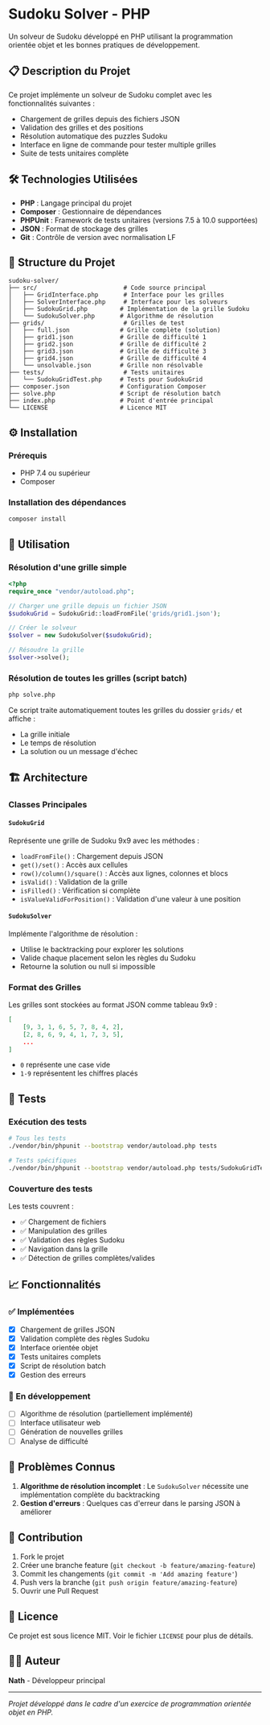 # Sudoku Solver - PHP

Un solveur de Sudoku développé en PHP utilisant la programmation orientée objet et les bonnes pratiques de développement.

## 📋 Description du Projet

Ce projet implémente un solveur de Sudoku complet avec les fonctionnalités suivantes :
- Chargement de grilles depuis des fichiers JSON
- Validation des grilles et des positions
- Résolution automatique des puzzles Sudoku
- Interface en ligne de commande pour tester multiple grilles
- Suite de tests unitaires complète

## 🛠️ Technologies Utilisées

- **PHP** : Langage principal du projet
- **Composer** : Gestionnaire de dépendances
- **PHPUnit** : Framework de tests unitaires (versions 7.5 à 10.0 supportées)
- **JSON** : Format de stockage des grilles
- **Git** : Contrôle de version avec normalisation LF

## 📁 Structure du Projet

```
sudoku-solver/
├── src/                        # Code source principal
│   ├── GridInterface.php       # Interface pour les grilles
│   ├── SolverInterface.php     # Interface pour les solveurs
│   ├── SudokuGrid.php         # Implémentation de la grille Sudoku
│   └── SudokuSolver.php       # Algorithme de résolution
├── grids/                      # Grilles de test
│   ├── full.json              # Grille complète (solution)
│   ├── grid1.json             # Grille de difficulté 1
│   ├── grid2.json             # Grille de difficulté 2
│   ├── grid3.json             # Grille de difficulté 3
│   ├── grid4.json             # Grille de difficulté 4
│   └── unsolvable.json        # Grille non résolvable
├── tests/                      # Tests unitaires
│   └── SudokuGridTest.php     # Tests pour SudokuGrid
├── composer.json              # Configuration Composer
├── solve.php                  # Script de résolution batch
├── index.php                  # Point d'entrée principal
└── LICENSE                    # Licence MIT
```

## ⚙️ Installation

### Prérequis
- PHP 7.4 ou supérieur
- Composer

### Installation des dépendances
```bash
composer install
```

## 🚀 Utilisation

### Résolution d'une grille simple
```php
<?php
require_once "vendor/autoload.php";

// Charger une grille depuis un fichier JSON
$sudokuGrid = SudokuGrid::loadFromFile('grids/grid1.json');

// Créer le solveur
$solver = new SudokuSolver($sudokuGrid);

// Résoudre la grille
$solver->solve();
```

### Résolution de toutes les grilles (script batch)
```bash
php solve.php
```

Ce script traite automatiquement toutes les grilles du dossier `grids/` et affiche :
- La grille initiale
- Le temps de résolution
- La solution ou un message d'échec

## 🏗️ Architecture

### Classes Principales

#### `SudokuGrid`
Représente une grille de Sudoku 9x9 avec les méthodes :
- `loadFromFile()` : Chargement depuis JSON
- `get()/set()` : Accès aux cellules
- `row()/column()/square()` : Accès aux lignes, colonnes et blocs
- `isValid()` : Validation de la grille
- `isFilled()` : Vérification si complète
- `isValueValidForPosition()` : Validation d'une valeur à une position

#### `SudokuSolver`
Implémente l'algorithme de résolution :
- Utilise le backtracking pour explorer les solutions
- Valide chaque placement selon les règles du Sudoku
- Retourne la solution ou null si impossible

### Format des Grilles

Les grilles sont stockées au format JSON comme tableau 9x9 :
```json
[
    [9, 3, 1, 6, 5, 7, 8, 4, 2],
    [2, 8, 6, 9, 4, 1, 7, 3, 5],
    ...
]
```
- `0` représente une case vide
- `1-9` représentent les chiffres placés

## 🧪 Tests

### Exécution des tests
```bash
# Tous les tests
./vendor/bin/phpunit --bootstrap vendor/autoload.php tests

# Tests spécifiques
./vendor/bin/phpunit --bootstrap vendor/autoload.php tests/SudokuGridTest.php
```

### Couverture des tests
Les tests couvrent :
- ✅ Chargement de fichiers
- ✅ Manipulation des grilles
- ✅ Validation des règles Sudoku
- ✅ Navigation dans la grille
- ✅ Détection de grilles complètes/valides

## 📈 Fonctionnalités

### ✅ Implémentées
- [x] Chargement de grilles JSON
- [x] Validation complète des règles Sudoku
- [x] Interface orientée objet
- [x] Tests unitaires complets
- [x] Script de résolution batch
- [x] Gestion des erreurs

### 🔄 En développement
- [ ] Algorithme de résolution (partiellement implémenté)
- [ ] Interface utilisateur web
- [ ] Génération de nouvelles grilles
- [ ] Analyse de difficulté

## 🐛 Problèmes Connus

1. **Algorithme de résolution incomplet** : Le `SudokuSolver` nécessite une implémentation complète du backtracking
2. **Gestion d'erreurs** : Quelques cas d'erreur dans le parsing JSON à améliorer

## 🤝 Contribution

1. Fork le projet
2. Créer une branche feature (`git checkout -b feature/amazing-feature`)
3. Commit les changements (`git commit -m 'Add amazing feature'`)
4. Push vers la branche (`git push origin feature/amazing-feature`)
5. Ouvrir une Pull Request

## 📝 Licence

Ce projet est sous licence MIT. Voir le fichier `LICENSE` pour plus de détails.

## 👨‍💻 Auteur

**Nath** - Développeur principal

---

*Projet développé dans le cadre d'un exercice de programmation orientée objet en PHP.*
